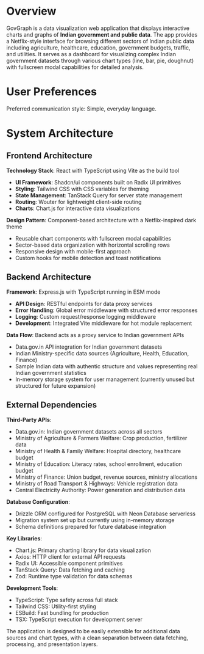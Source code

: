 # Overview

GovGraph is a data visualization web application that displays interactive charts and graphs of **Indian government and public data**. The app provides a Netflix-style interface for browsing different sectors of Indian public data including agriculture, healthcare, education, government budgets, traffic, and utilities. It serves as a dashboard for visualizing complex Indian government datasets through various chart types (line, bar, pie, doughnut) with fullscreen modal capabilities for detailed analysis.

# User Preferences

Preferred communication style: Simple, everyday language.

# System Architecture

## Frontend Architecture

**Technology Stack**: React with TypeScript using Vite as the build tool
- **UI Framework**: Shadcn/ui components built on Radix UI primitives
- **Styling**: Tailwind CSS with CSS variables for theming
- **State Management**: TanStack Query for server state management
- **Routing**: Wouter for lightweight client-side routing
- **Charts**: Chart.js for interactive data visualizations

**Design Pattern**: Component-based architecture with a Netflix-inspired dark theme
- Reusable chart components with fullscreen modal capabilities
- Sector-based data organization with horizontal scrolling rows
- Responsive design with mobile-first approach
- Custom hooks for mobile detection and toast notifications

## Backend Architecture

**Framework**: Express.js with TypeScript running in ESM mode
- **API Design**: RESTful endpoints for data proxy services
- **Error Handling**: Global error middleware with structured error responses
- **Logging**: Custom request/response logging middleware
- **Development**: Integrated Vite middleware for hot module replacement

**Data Flow**: Backend acts as a proxy service to Indian government APIs
- Data.gov.in API integration for Indian government datasets
- Indian Ministry-specific data sources (Agriculture, Health, Education, Finance)
- Sample Indian data with authentic structure and values representing real Indian government statistics
- In-memory storage system for user management (currently unused but structured for future expansion)

## External Dependencies

**Third-Party APIs**:
- Data.gov.in: Indian government datasets across all sectors
- Ministry of Agriculture & Farmers Welfare: Crop production, fertilizer data
- Ministry of Health & Family Welfare: Hospital directory, healthcare budget
- Ministry of Education: Literacy rates, school enrollment, education budget
- Ministry of Finance: Union budget, revenue sources, ministry allocations
- Ministry of Road Transport & Highways: Vehicle registration data
- Central Electricity Authority: Power generation and distribution data

**Database Configuration**:
- Drizzle ORM configured for PostgreSQL with Neon Database serverless
- Migration system set up but currently using in-memory storage
- Schema definitions prepared for future database integration

**Key Libraries**:
- Chart.js: Primary charting library for data visualization
- Axios: HTTP client for external API requests
- Radix UI: Accessible component primitives
- TanStack Query: Data fetching and caching
- Zod: Runtime type validation for data schemas

**Development Tools**:
- TypeScript: Type safety across full stack
- Tailwind CSS: Utility-first styling
- ESBuild: Fast bundling for production
- TSX: TypeScript execution for development server

The application is designed to be easily extensible for additional data sources and chart types, with a clean separation between data fetching, processing, and presentation layers.